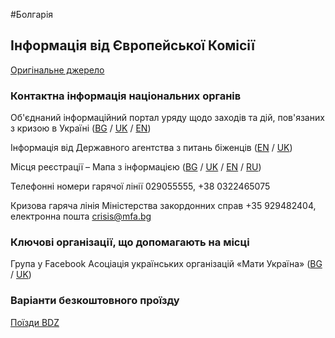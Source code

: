 #Болгарія

## Інформація від Європейської Комісії

[Оригінальне джерело](https://ec.europa.eu/info/strategy/priorities-2019-2024/stronger-europe-world/eu-solidarity-ukraine/eu-assistance-ukraine/information-people-fleeing-war-ukraine_uk)

### Контактна інформація національних органів

Об'єднаний інформаційний портал уряду щодо заходів та дій, пов'язаних з кризою в Україні ([BG](https://www.gov.bg/bg/ukraine) / [UK](https://www.gov.bg/ua/ukraine) / [EN](https://ukraine.gov.bg/))

Інформація від Державного агентства з питань біженців ([EN](https://www.aref.government.bg/bg/node/504) / [UK](https://www.aref.government.bg/sites/default/files/uploads/docs/2022-03/%D0%86%D0%BD%D1%84%D0%BE%D1%80%D0%BC%D0%B0%D1%86%D1%96%D1%8F%20%D0%B4%D0%BB%D1%8F%20%D0%B3%D1%80%D0%BE%D0%BC%D0%B0%D0%B4%D1%8F%D0%BD%20%D0%A3%D0%BA%D1%80%D0%B0%D1%97%D0%BD%D0%B8.pdf))

Місця реєстрації – Мапа з інформацією ([BG](https://ukraine.gov.bg/bg/issuance-of-temporary-protection/) / [UK](https://ukraine.gov.bg/ua/issuance-of-temporary-protection/) / [EN](https://ukraine.gov.bg/issuance-of-temporary-protection/#map) / [RU](https://ukraine.gov.bg/ru/issuance-of-temporary-protection/))

Телефонні номери гарячої лінії 029055555, +38 0322465075

Кризова гаряча лінія Міністерства закордонних справ +35 929482404, електронна пошта crisis@mfa.bg

### Ключові організації, що допомагають на місці

Група у Facebook Асоціація українських організацій «Мати Україна» ([BG](https://www.facebook.com/groups/338927668246444) / [UK](https://www.facebook.com/groups/338927668246444))

### Варіанти безкоштовного проїзду

[Поїзди BDZ](https://www.bdz.bg/bg/a/bdzh-shche-osiguryava-bezplaten-prevoz-na-pristigashchi-ot-ukrayna-grazhdani-na-teritoriyata-na-blgariya)